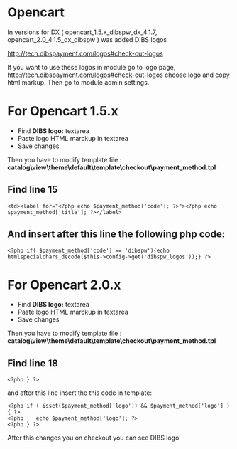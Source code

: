 Opencart
=======

In versions for DX ( opencart_1.5.x_dibspw_dx_4.1.7, opencart_2.0_4.1.5_dx_dibspw ) was added DIBS logos

http://tech.dibspayment.com/logos#check-out-logos

If you want to use these logos in module go to logo page, http://tech.dibspayment.com/logos#check-out-logos choose logo and copy html markup. Then go to module admin settings.

For Opencart 1.5.x
==================

  - Find **DIBS logo:** textarea
  - Paste logo HTML marckup in textarea
  - Save changes
  
Then you have to modify template file : **catalog\view\theme\default\template\checkout\payment_method.tpl**

Find line 15
------------
    <td><label for="<?php echo $payment_method['code']; ?>"><?php echo $payment_method['title']; ?></label>
And insert after this line the following php code:
--------------------------------------------------
    <?php if( $payment_method['code'] == 'dibspw'){echo htmlspecialchars_decode($this->config->get('dibspw_logos'));} ?>

For Opencart 2.0.x
==================
  - Find **DIBS logo:** textarea
  - Paste logo HTML marckup in textarea
  - Save changes

Then you have to modify template file : **catalog\view\theme\default\template\checkout\payment_method.tpl**

Find line 18 
------------
    <?php } ?>
  
and after this line insert the this code in template:

    <?php if ( isset($payment_method['logo']) && $payment_method['logo'] ) { ?>
    <?php    echo $payment_method['logo']; ?>
    <?php } ?>


After this changes you on checkout you can see DIBS logo

